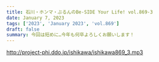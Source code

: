 ```yaml
---
title: 石川・ホンマ・ぶるんのBe-SIDE Your Life! vol.869-3
date: January 7, 2023
tags: ['2023', 'January 2023', 'vol.869']
draft: false
summary: 今回は短めに…今年も何卒よろしくお願いします！
---
```


http://project-phi.ddo.jp/ishikawa/ishikawa869_3.mp3